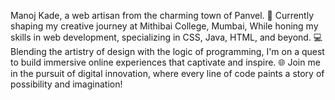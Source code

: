 Manoj Kade, a web artisan from the charming town of Panvel.
🎨 Currently shaping my creative journey at Mithibai College, Mumbai,
While honing my skills in web development, specializing in CSS, Java, HTML, and beyond.
💻 Blending the artistry of design with the logic of programming,
I'm on a quest to build immersive online experiences that captivate and inspire.
🌐 Join me in the pursuit of digital innovation, where every line of code paints a story of possibility and imagination!

<!---
manojkade002/manojkade002 is a ✨ special ✨ repository because its `README.md` (this file) appears on your GitHub profile.
You can click the Preview link to take a look at your changes.
--->
